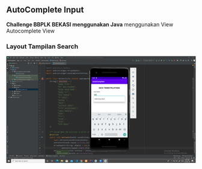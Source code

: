 ## AutoComplete Input

**Challenge BBPLK BEKASI menggunakan Java**
menggunakan View Autocomplete View

### Layout Tampilan Search
![Screenshot](https://github.com/disebud/AutoCompleteEditText/blob/master/ss/ss_auto_complete.png?raw=true)
